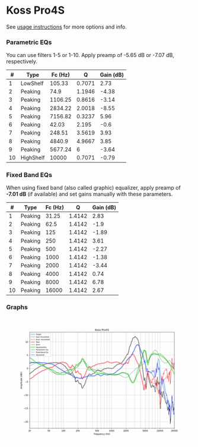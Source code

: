 # Koss Pro4S
See [usage instructions](https://github.com/jaakkopasanen/AutoEq#usage) for more options and info.

### Parametric EQs
You can use filters 1-5 or 1-10. Apply preamp of -5.65 dB or -7.07 dB, respectively.

|   # | Type      |   Fc (Hz) |      Q |   Gain (dB) |
|-----|-----------|-----------|--------|-------------|
|   1 | LowShelf  |    105.33 | 0.7071 |        2.73 |
|   2 | Peaking   |     74.9  | 1.1946 |       -4.38 |
|   3 | Peaking   |   1106.25 | 0.8616 |       -3.14 |
|   4 | Peaking   |   2834.22 | 2.0018 |       -8.55 |
|   5 | Peaking   |   7156.82 | 0.3237 |        5.96 |
|   6 | Peaking   |     42.03 | 2.195  |       -0.6  |
|   7 | Peaking   |    248.51 | 3.5619 |        3.93 |
|   8 | Peaking   |   4840.9  | 4.9667 |        3.85 |
|   9 | Peaking   |   5677.24 | 6      |       -3.64 |
|  10 | HighShelf |  10000    | 0.7071 |       -0.79 |

### Fixed Band EQs
When using fixed band (also called graphic) equalizer, apply preamp of **-7.01 dB** (if available) and set gains manually with these parameters.

|   # | Type    |   Fc (Hz) |      Q |   Gain (dB) |
|-----|---------|-----------|--------|-------------|
|   1 | Peaking |     31.25 | 1.4142 |        2.83 |
|   2 | Peaking |     62.5  | 1.4142 |       -1.9  |
|   3 | Peaking |    125    | 1.4142 |       -1.89 |
|   4 | Peaking |    250    | 1.4142 |        3.61 |
|   5 | Peaking |    500    | 1.4142 |       -2.27 |
|   6 | Peaking |   1000    | 1.4142 |       -1.38 |
|   7 | Peaking |   2000    | 1.4142 |       -3.44 |
|   8 | Peaking |   4000    | 1.4142 |        0.74 |
|   9 | Peaking |   8000    | 1.4142 |        6.78 |
|  10 | Peaking |  16000    | 1.4142 |        2.67 |

### Graphs
![](./Koss%20Pro4S.png)
